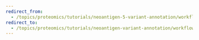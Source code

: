 ```yaml
---
redirect_from:
  - /topics/proteomics/tutorials/neoantigen-5-variant-annotation/workflows/main_workflow
redirect_to:
  - /topics/proteomics/tutorials/neoantigen-variant-annotation/workflows/main_workflow
---
```

